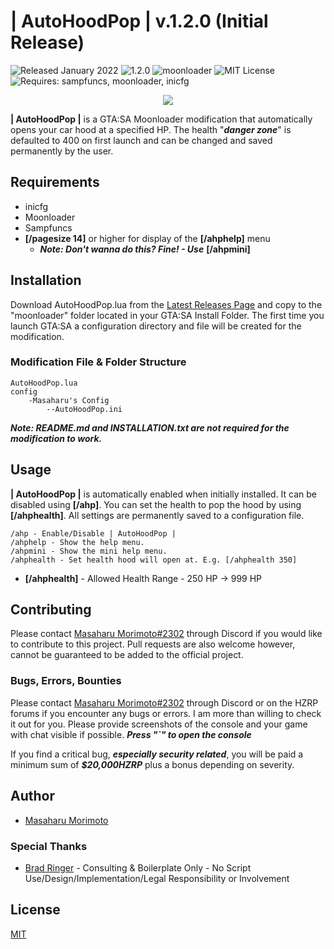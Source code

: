 # | AutoHoodPop | v.1.2.0 (Initial Release)
![Released January 2022](https://img.shields.io/badge/release%20date-January%202022-purple)
![1.2.0](https://raster.shields.io/badge/version-v1.2.0-blue)
![moonloader](https://img.shields.io/badge/lua-moonloader-orange)
![MIT License](https://img.shields.io/badge/license-MIT-green)
![Requires: sampfuncs, moonloader, inicfg](https://img.shields.io/badge/requires-sampfuncs%20|%20moonloader%20|%20inicfg-red)

<p align="center">
<img src="https://imgur.com/WVNjRmT.png">
</p>

**| AutoHoodPop |** is a GTA:SA Moonloader modification that automatically opens your car hood at a specified HP. The health "***danger zone***" is defaulted to 400 on first launch and can be changed and saved permanently by the user.

## Requirements
- inicfg
- Moonloader
- Sampfuncs
- **[/pagesize 14]** or higher for display of the **[/ahphelp]** menu
  - ***Note: Don't wanna do this? Fine! - Use*** **[/ahpmini]**

## Installation
Download AutoHoodPop.lua from the [Latest Releases Page](https://github.com/morimotoindustries/AutoHoodPop/releases/) and copy to the "moonloader" folder located in your GTA:SA Install Folder. The first time you launch GTA:SA a configuration directory and file will be created for the modification.

### Modification File & Folder Structure
```
AutoHoodPop.lua
config
    -Masaharu's Config
        --AutoHoodPop.ini
```

***Note: README.md and INSTALLATION.txt are not required for the modification to work.***

## Usage
**| AutoHoodPop |** is automatically enabled when initially installed. It can be disabled using **[/ahp]**. You can set the health to pop the hood by using **[/ahphealth]**. All settings are permanently saved to a configuration file.

```
/ahp - Enable/Disable | AutoHoodPop |
/ahphelp - Show the help menu.
/ahpmini - Show the mini help menu.
/ahphealth - Set health hood will open at. E.g. [/ahphealth 350]
```

- **[/ahphealth]** - Allowed Health Range - 250 HP -> 999 HP

## Contributing
Please contact [Masaharu Morimoto#2302](https://litelink.at/masaharu) through Discord if you would like to contribute to this project. Pull requests are also welcome however, cannot be guaranteed to be added to the official project.

### Bugs, Errors, Bounties
Please contact [Masaharu Morimoto#2302](https://litelink.at/masaharu) through Discord or on the HZRP forums if you encounter any bugs or errors. I am more than willing to check it out for you. Please provide screenshots of the console and your game with chat visible if possible. ***Press "`" to open the console***

If you find a critical bug, ***especially security related***, you will be paid a minimum sum of ***$20,000HZRP*** plus a bonus depending on severity.

## Author
- [Masaharu Morimoto](https://litelink.at/masaharu)

### Special Thanks
- [Brad Ringer](https://forums.hzgaming.net/member.php/34885-Brad-Ringer) - Consulting & Boilerplate Only - No Script Use/Design/Implementation/Legal Responsibility or Involvement

## License
[MIT](https://choosealicense.com/licenses/mit/)
